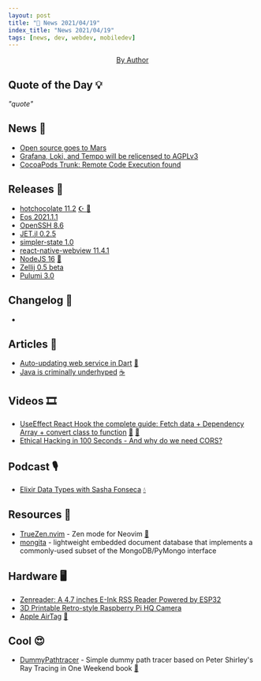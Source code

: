 ```yaml
---
layout: post
title: "📜 News 2021/04/19"
index_title: "News 2021/04/19"
tags: [news, dev, webdev, mobiledev]
---
```


<a href="https://daily-tech-news.github.io/2021/04/19/news.html">
  <img src=""
     alt=""
     class="image">
</a>

<div style="text-align:center">
   <a href="">By Author</a>
</div>

## Quote of the Day 💡

_"quote"_

[]()

## News 📰

- [Open source goes to Mars](https://github.blog/2021-04-19-open-source-goes-to-mars/)
- [Grafana, Loki, and Tempo will be relicensed to AGPLv3](https://grafana.com/blog/2021/04/20/grafana-loki-tempo-relicensing-to-agplv3/)
- [CocoaPods Trunk: Remote Code Execution found](https://blog.cocoapods.org/CocoaPods-Trunk-RCE/)

## Releases 🥳

- [hotchocolate 11.2](https://github.com/ChilliCream/hotchocolate/releases/tag/11.2.0) [☪️ ](https://docs.microsoft.com/en-us/dotnet/csharp "#csharp #dotnet") [🔷](https://fsharp.org "#fsharp #dotnet")
- [Eos 2021.1.1](https://vircadia.com/2021/04/2021-1-1-eos-released/)
- [OpenSSH 8.6](https://lwn.net/Articles/853445/)
- [JET.jl 0.2.5](https://github.com/aviatesk/JET.jl/releases/tag/v0.2.5)
- [simpler-state 1.0](https://github.com/arnelenero/simpler-state/releases/tag/v1.0.0)
- [react-native-webview 11.4.1](https://github.com/react-native-webview/react-native-webview/releases/tag/v11.4.1)
- [NodeJS 16](https://nodejs.medium.com/node-js-16-available-now-7f5099a97e70) [🔶](https://www.ecma-international.org "#javascript")
- [Zellij 0.5 beta](https://zellij.dev/news/beta/)
- [Pulumi 3.0](https://www.pulumi.com/blog/pulumi-3-0/)

## Changelog 👀

- []()

## Articles 📜

- [Auto-updating web service in Dart](https://felixblaschke.medium.com/auto-updating-web-service-in-dart-b091584da6ba) [🎯](https://dart.dev "#dartlang")
- [Java is criminally underhyped](https://jackson.sh/posts/2021-04-java-underrated/) [☕️](https://www.java.com "#java")

## Videos 🎞

- [UseEffect React Hook the complete guide: Fetch data + Dependency Array + convert class to function](https://www.youtube.com/watch?v=vXu5FSdq90s) [🔶](https://www.ecma-international.org "#javascript") [🔶](https://reactjs.org "#reactjs")
- [Ethical Hacking in 100 Seconds - And why do we need CORS?](https://www.youtube.com/watch?v=v969_M6cWk0)

## Podcast 🎙

- [Elixir Data Types with Sasha Fonseca](https://thinkingelixir.com/podcast-episodes/044-elixir-data-types-with-sasha-fonseca/) [💧](https://elixir-lang.org "#elixirlang")

## Resources 🎪

- [TrueZen.nvim](https://github.com/kdav5758/TrueZen.nvim) - Zen mode for Neovim [🍃](https://neovim.io "#neovim")
- [mongita](https://github.com/scottrogowski/mongita) - lightweight embedded document database that implements a commonly-used subset of the MongoDB/PyMongo interface

## Hardware 🖥

- [Zenreader: A 4.7 inches E-Ink RSS Reader Powered by ESP32](https://www.tnhh.net/posts/zenreader-4.7-in-rss-eink-reader.html)
- [3D Printable Retro-style Raspberry Pi HQ Camera](https://ruha.camera/)
- [Apple AirTag](https://www.apple.com/newsroom/2021/04/apple-introduces-airtag/) [🍎](https://http://www.apple.com "#apple")

## Cool 😍

- [DummyPathtracer](https://github.com/prekel/DummyPathtracer) - Simple dummy path tracer based on Peter Shirley's Ray Tracing in One Weekend book [🔷](https://fsharp.org "#fsharp #dotnet")
